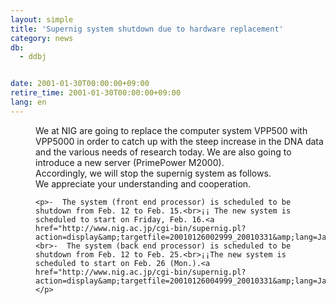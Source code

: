```yaml
---
layout: simple
title: 'Supernig system shutdown due to hardware replacement'
category: news
db:
  - ddbj


date: 2001-01-30T00:00:00+09:00
retire_time: 2001-01-30T00:00:00+09:00
lang: en
---
```


<dd>We at NIG are going to replace the computer system VPP500 with VPP5000 in order to catch up with the steep increase in the DNA data and the various needs of research today. We are also going to introduce a new server (PrimePower M2000).<br>Accordingly, we will stop the supernig system as follows.<br>We appreciate your understanding and cooperation.

    <p>-  The system (front end processor) is scheduled to be shutdown from Feb. 12 to Feb. 15.<br>¡¡ The new system is scheduled to start on Friday, Feb. 16.<a href="http://www.nig.ac.jp/cgi-bin/supernig.pl?action=display&amp;targetfile=20010126002999_20010331&amp;lang=Japanese">¡ÊDetail¡Ë</a><br>-  The system (back end processor) is scheduled to be shutdown from Feb. 12 to Feb. 25.<br>¡¡The new system is scheduled to start on Feb. 26 (Mon.).<a href="http://www.nig.ac.jp/cgi-bin/supernig.pl?action=display&amp;targetfile=20010126004999_20010331&amp;lang=Japanese">¡ÊDetail¡Ë</a></p>
</dd>
